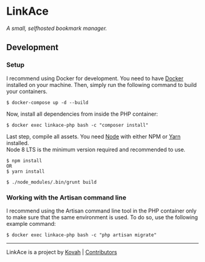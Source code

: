 # LinkAce

_A small, selfhosted bookmark manager._


## Development

### Setup

I recommend using Docker for development. You need to have [Docker](https://www.docker.com/products/docker-desktop) 
installed on your machine. Then, simply run the following command to build your containers.

```
$ docker-compose up -d --build
```

Now, install all dependencies from inside the PHP container:

```
$ docker exec linkace-php bash -c "composer install"
```

Last step, compile all assets. You need [Node](https://nodejs.org/en/) with either NPM or [Yarn](https://yarnpkg.com) 
installed.  
Node 8 LTS is the minimum version required and recommended to use.

```
$ npm install
OR
$ yarn install

$ ./node_modules/.bin/grunt build
```

### Working with the Artisan command line

I recommend using the Artisan command line tool in the PHP container only to make sure that the same environment is 
used. To do so, use the following example command:

```
$ docker exec linkace-php bash -c "php artisan migrate"
```

---

LinkAce is a project by [Kovah](https://kovah.de) | [Contributors](https://github.com/Kovah/LinkAce/graphs/contributors)
